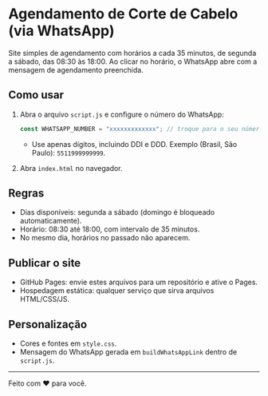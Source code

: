 # Agendamento de Corte de Cabelo (via WhatsApp)

Site simples de agendamento com horários a cada 35 minutos, de segunda a sábado, das 08:30 às 18:00. Ao clicar no horário, o WhatsApp abre com a mensagem de agendamento preenchida.

## Como usar

1. Abra o arquivo `script.js` e configure o número do WhatsApp:
   ```js
   const WHATSAPP_NUMBER = "xxxxxxxxxxxxx"; // troque para o seu número
   ```
   - Use apenas dígitos, incluindo DDI e DDD. Exemplo (Brasil, São Paulo): `5511999999999`.

2. Abra `index.html` no navegador.

## Regras

- Dias disponíveis: segunda a sábado (domingo é bloqueado automaticamente).
- Horário: 08:30 até 18:00, com intervalo de 35 minutos.
- No mesmo dia, horários no passado não aparecem.

## Publicar o site

- GitHub Pages: envie estes arquivos para um repositório e ative o Pages.
- Hospedagem estática: qualquer serviço que sirva arquivos HTML/CSS/JS.

## Personalização

- Cores e fontes em `style.css`.
- Mensagem do WhatsApp gerada em `buildWhatsAppLink` dentro de `script.js`.

---

Feito com ❤️ para você.
